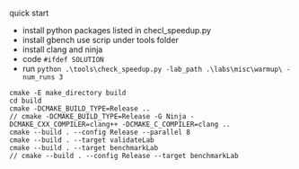quick start
* install python packages listed in checl_speedup.py
* install gbench use scrip under tools folder
* install clang and ninja
* code ```#ifdef SOLUTION```
* run ```python .\tools\check_speedup.py -lab_path .\labs\misc\warmup\ -num_runs 3```
```
cmake -E make_directory build
cd build
cmake -DCMAKE_BUILD_TYPE=Release ..
// cmake -DCMAKE_BUILD_TYPE=Release -G Ninja -DCMAKE_CXX_COMPILER=clang++ -DCMAKE_C_COMPILER=clang ..
cmake --build . --config Release --parallel 8 
cmake --build . --target validateLab
cmake --build . --target benchmarkLab
// cmake --build . --config Release --target benchmarkLab
```